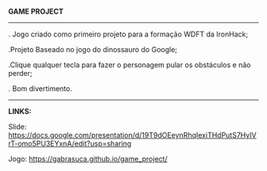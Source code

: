 **GAME PROJECT**

---------------------------

. Jogo criado como primeiro projeto para a formação WDFT da IronHack;

  

.Projeto Baseado no jogo do dinossauro do Google;

  

.Clique qualquer tecla para fazer o personagem pular os obstáculos e não perder;

  

. Bom divertimento.

---
**LINKS:**

Slide: https://docs.google.com/presentation/d/19T9dOEeynRhqIexiTHdPutS7HyIVrT-omo5PU3EYxnA/edit?usp=sharing

Jogo: https://gabrasuca.github.io/game_project/